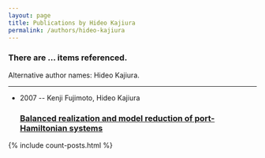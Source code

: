 ```yaml
---
layout: page
title: Publications by Hideo Kajiura
permalink: /authors/hideo-kajiura
---
```


<h3 id="number-posts">There are ... items referenced.</h3>
<p id='info-authors'>Alternative author names: Hideo Kajiura.</p>
<hr />
<ul class="post-list">
<li><span class='post-meta'>2007 -- Kenji Fujimoto, Hideo Kajiura</span><h3><a class='post-link' href="{{ site.baseurl }}/balanced-realization-and-model-reduction-of-port-hamiltonian-systems">Balanced realization and model reduction of port-Hamiltonian systems</a></h3></li>

</ul>
{% include count-posts.html %}
